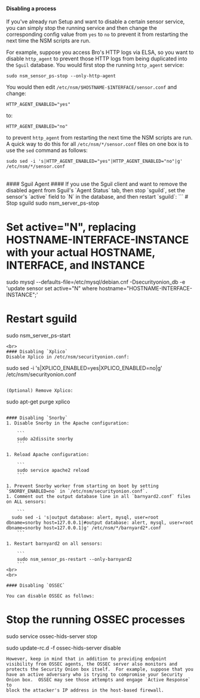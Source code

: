 #### Disabling a process ####
If you've already run Setup and want to disable a certain sensor service, you can simply stop the running service and then change the corresponding config value from `yes` to `no` to prevent it from restarting the next time the NSM scripts are run.

For example, suppose you access Bro's HTTP logs via ELSA, so you want to disable `http_agent` to prevent those HTTP logs from being duplicated into the `Sguil` database.  You would first stop the running `http_agent` service:
```
sudo nsm_sensor_ps-stop --only-http-agent
```
You would then edit `/etc/nsm/$HOSTNAME-$INTERFACE/sensor.conf` and change:
```
HTTP_AGENT_ENABLED="yes"
```
to:
```
HTTP_AGENT_ENABLED="no"
```
to prevent `http_agent` from restarting the next time the NSM scripts are run.  A quick way to do this for all `/etc/nsm/*/sensor.conf` files on one box is to use the `sed` command as follows:
```
sudo sed -i 's|HTTP_AGENT_ENABLED="yes"|HTTP_AGENT_ENABLED="no"|g' /etc/nsm/*/sensor.conf
```
<br>
#### Sguil Agent ####
If you use the Sguil client and want to remove the disabled agent from Sguil's `Agent Status` tab, then stop `sguild`, set the sensor's `active` field to `N` in the database, and then restart `sguild`:
```
# Stop sguild
sudo nsm_server_ps-stop

# Set active="N", replacing HOSTNAME-INTERFACE-INSTANCE with your actual HOSTNAME, INTERFACE, and INSTANCE
sudo mysql --defaults-file=/etc/mysql/debian.cnf -Dsecurityonion_db -e 'update sensor set active="N" where hostname="HOSTNAME-INTERFACE-INSTANCE";'

# Restart sguild
sudo nsm_server_ps-start
```
<br>
#### Disabling `Xplico`
Disable Xplico in /etc/nsm/securityonion.conf:
```
sudo sed -i 's|XPLICO_ENABLED=yes|XPLICO_ENABLED=no|g' /etc/nsm/securityonion.conf
```

(Optional) Remove Xplico:
```
sudo apt-get purge xplico
```

#### Disabling `Snorby`
1. Disable Snorby in the Apache configuration:

    ```
    sudo a2dissite snorby
    ```
    
1. Reload Apache configuration:

    ```
    sudo service apache2 reload
    ```
    
1. Prevent Snorby worker from starting on boot by setting `SNORBY_ENABLED=no` in `/etc/nsm/securityonion.conf`.
1. Comment out the output database line in all `barnyard2.conf` files on ALL sensors:

    ```
  sudo sed -i 's|output database: alert, mysql, user=root dbname=snorby host=127.0.0.1|#output database: alert, mysql, user=root dbname=snorby host=127.0.0.1|g' /etc/nsm/*/barnyard2*.conf
    ```
    
1. Restart barnyard2 on all sensors:

    ```
    sudo nsm_sensor_ps-restart --only-barnyard2
    ```
<br>
<br>

#### Disabling `OSSEC`

You can disable OSSEC as follows:
```
# Stop the running OSSEC processes 
sudo service ossec-hids-server stop

sudo update-rc.d -f ossec-hids-server disable
```
However, keep in mind that in addition to providing endpoint
visibility from OSSEC agents, the OSSEC server also monitors and
protects the Security Onion box itself.  For example, suppose that you
have an active adversary who is trying to compromise your Security
Onion box.  OSSEC may see those attempts and engage `Active Response` to
block the attacker's IP address in the host-based firewall.